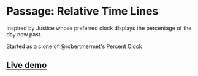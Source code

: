 # Passage: Relative Time Lines

Inspired by Justice whose preferred clock displays the percentage of the day now past.

Started as a clone of @robertmermet's [Percent Clock](git@github.com:robertmermet/percentclock.git)

## [Live demo](https://codepen.io/krry/live/ddbPLb)

